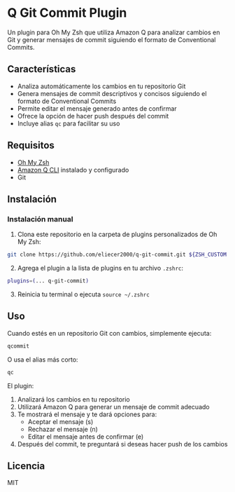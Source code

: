 # Q Git Commit Plugin

Un plugin para Oh My Zsh que utiliza Amazon Q para analizar cambios en Git y generar mensajes de commit siguiendo el formato de Conventional Commits.

## Características

- Analiza automáticamente los cambios en tu repositorio Git
- Genera mensajes de commit descriptivos y concisos siguiendo el formato de Conventional Commits
- Permite editar el mensaje generado antes de confirmar
- Ofrece la opción de hacer push después del commit
- Incluye alias `qc` para facilitar su uso

## Requisitos

- [Oh My Zsh](https://ohmyz.sh/)
- [Amazon Q CLI](https://aws.amazon.com/q/) instalado y configurado
- Git

## Instalación

### Instalación manual

1. Clona este repositorio en la carpeta de plugins personalizados de Oh My Zsh:

```bash
git clone https://github.com/eliecer2000/q-git-commit.git ${ZSH_CUSTOM:-~/.oh-my-zsh/custom}/plugins/q-git-commit
```

2. Agrega el plugin a la lista de plugins en tu archivo `.zshrc`:

```bash
plugins=(... q-git-commit)
```

3. Reinicia tu terminal o ejecuta `source ~/.zshrc`

## Uso

Cuando estés en un repositorio Git con cambios, simplemente ejecuta:

```bash
qcommit
```

O usa el alias más corto:

```bash
qc
```

El plugin:

1. Analizará los cambios en tu repositorio
2. Utilizará Amazon Q para generar un mensaje de commit adecuado
3. Te mostrará el mensaje y te dará opciones para:
   - Aceptar el mensaje (s)
   - Rechazar el mensaje (n)
   - Editar el mensaje antes de confirmar (e)
4. Después del commit, te preguntará si deseas hacer push de los cambios

## Licencia

MIT
